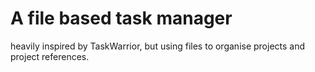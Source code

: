 # A file based task manager
heavily inspired by TaskWarrior, but using files to organise projects and project references.

